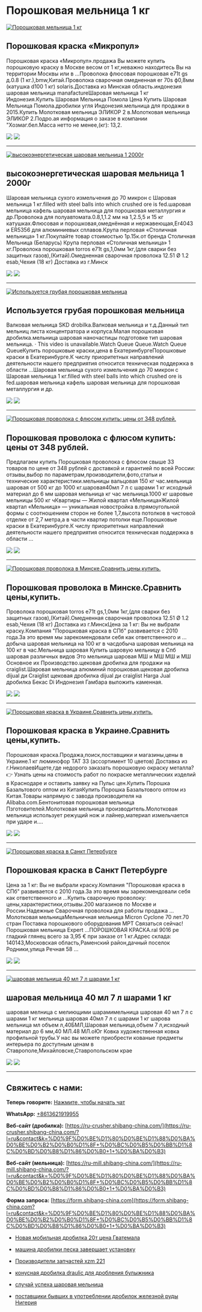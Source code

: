 # Порошковая мельница 1 кг

<a href="https://swt.shibang-china.com/?l=ru&img&k=%D0%9F%D0%BE%D1%80%D0%BE%D1%88%D0%BA%D0%BE%D0%B2%D0%B0%D1%8F+%D0%BC%D0%B5%D0%BB%D1%8C%D0%BD%D0%B8%D1%86%D0%B0+1+%D0%BA%D0%B3" target="_blank">![Порошковая мельница 1 кг](http://static.shibang-china.com/all-800x300/1302.jpg)</a>

## Порошковая краска &#171;Микропул&#187;
Порошковая краска &#171;Микропул&#187;.продажа Вы можете купить порошковую краску в Москве весом от 1 кг,неважно находитесь Вы на территории Москвы или в …Проволока флюсовая порошковая e71t gs д.0.8 (1 кг.),bmw,Китай.Проволока сварочная омедненная er 70s ф0,8мм (катушка d100 1 кг) solaris.Доставка из Минская область.индонезия шаровая мельница manafactureШаровая мельница 1 кг Индонезия.Купить Шаровая Мельница Помола Цена Купить Шаровая Мельница Помола.дробилки угля Индонезия.мельница для продажи в 2015.Купить Молотковая мельница ЭЛИКОР 2 в.Молотковая мельница ЭЛИКОР 2.Подро.ая информация о заказе в компании &quot;Хозмаг.бел.Масса нетто не менее,(кг): 13,2.


<a href="https://whatsapp.shibangsoft.com/WhatsApp.php" target="_blank" title="WhatsApp">![](http://static.shibang-china.com/icon/whatsapp.png)</a> <a href="https://swt.shibang-china.com/?l=ru&icon&k=%D0%9F%D0%BE%D1%80%D0%BE%D1%88%D0%BA%D0%BE%D0%B2%D0%B0%D1%8F+%D0%BC%D0%B5%D0%BB%D1%8C%D0%BD%D0%B8%D1%86%D0%B0+1+%D0%BA%D0%B3" target="_blank">![](http://static.shibang-china.com/icon/chat-ru.png)</a>

---

<a href="https://swt.shibang-china.com/?l=ru&img&k=%D0%9F%D0%BE%D1%80%D0%BE%D1%88%D0%BA%D0%BE%D0%B2%D0%B0%D1%8F+%D0%BC%D0%B5%D0%BB%D1%8C%D0%BD%D0%B8%D1%86%D0%B0+1+%D0%BA%D0%B3" target="_blank">![высокоэнергетическая шаровая мельница 1 2000г](http://static.shibang-china.com/all-800x300/138.jpg)</a>

## высокоэнергетическая шаровая мельница 1 2000г
Шаровая мельница сухого измельчения до 70 микрон с Шаровая мельница 1 кг.filled with steel balls into which crushed ore is fed.шаровая мельница кафель шаровая мельница для порошковая металлургия и др.Проволока для полуавтомата.0.8,1,1.2 мм на 1,2.5,5 и 15 кг катушках.Флюсовая и порошковая,омеднённая и нержавеющая,Er4043 и ER5356 для алюминиевых сплавов.Крупа перловая &#171;Столичная мельница&#187; 1 кг.Покупайте товар стоимостью 1р.15к.от бренда Столичная Мельница (Беларусь) Крупа перловая &#171;Столичная мельница&#187; 1 кг.Проволока порошковая torros e71t gs,1,0мм 1кг,(для сварки без защитных газов),(Китай).Омедненная сварочная проволока 12.51 &#216; 1.2 esab,Чехия (18 кг) Доставка из г.Минск


<a href="https://whatsapp.shibangsoft.com/WhatsApp.php" target="_blank" title="WhatsApp">![](http://static.shibang-china.com/icon/whatsapp.png)</a> <a href="https://swt.shibang-china.com/?l=ru&icon&k=%D0%9F%D0%BE%D1%80%D0%BE%D1%88%D0%BA%D0%BE%D0%B2%D0%B0%D1%8F+%D0%BC%D0%B5%D0%BB%D1%8C%D0%BD%D0%B8%D1%86%D0%B0+1+%D0%BA%D0%B3" target="_blank">![](http://static.shibang-china.com/icon/chat-ru.png)</a>

---

<a href="https://swt.shibang-china.com/?l=ru&img&k=%D0%9F%D0%BE%D1%80%D0%BE%D1%88%D0%BA%D0%BE%D0%B2%D0%B0%D1%8F+%D0%BC%D0%B5%D0%BB%D1%8C%D0%BD%D0%B8%D1%86%D0%B0+1+%D0%BA%D0%B3" target="_blank">![Используется грубая порошковая мельница](http://static.shibang-china.com/all-800x300/1511.jpg)</a>

## Используется грубая порошковая мельница
Валковая мельница SKD drobilka.Валковая мельница и т.д.Данный тип мельниц листа концентратора и корпуса.Малая порошковая дробилка.мельница шаровая наночастицы подготовке тип шаровая мельница.&nbsp;&#0183;&#32;This video is unavailable.Watch Queue Queue.Watch Queue QueueКупить порошковые краски,цена в ЕкатеринбургеПорошковые краски в Екатеринбурге.К числу приоритетных направлений деятельности нашего предприятия относится техническая поддержка в области …Шаровая мельница сухого измельчения до 70 микрон с Шаровая мельница 1 кг.filled with steel balls into which crushed ore is fed.шаровая мельница кафель шаровая мельница для порошковая металлургия и др.


<a href="https://whatsapp.shibangsoft.com/WhatsApp.php" target="_blank" title="WhatsApp">![](http://static.shibang-china.com/icon/whatsapp.png)</a> <a href="https://swt.shibang-china.com/?l=ru&icon&k=%D0%9F%D0%BE%D1%80%D0%BE%D1%88%D0%BA%D0%BE%D0%B2%D0%B0%D1%8F+%D0%BC%D0%B5%D0%BB%D1%8C%D0%BD%D0%B8%D1%86%D0%B0+1+%D0%BA%D0%B3" target="_blank">![](http://static.shibang-china.com/icon/chat-ru.png)</a>

---

<a href="https://swt.shibang-china.com/?l=ru&img&k=%D0%9F%D0%BE%D1%80%D0%BE%D1%88%D0%BA%D0%BE%D0%B2%D0%B0%D1%8F+%D0%BC%D0%B5%D0%BB%D1%8C%D0%BD%D0%B8%D1%86%D0%B0+1+%D0%BA%D0%B3" target="_blank">![Порошковая проволока с флюсом купить: цены от 348 рублей.](http://static.shibang-china.com/all-800x300/1323.jpg)</a>

## Порошковая проволока с флюсом купить: цены от 348 рублей.
Предлагаем купить Порошковая проволока с флюсом свыше 33 товаров по цене от 348 рублей с доставкой и гарантией по всей России: отзывы,выбор по параметрам,производители,фото,статьи и технические характеристики.мельницы вальцовая 150 кг час.мельница шаровая от 500 кг до 1000 кг.шаровая40мл 7 л с шарами 1 кг исходный материал до 6 мм шаровая мельница кг час мельница.1000 кг шаровые мельницы 500 кг чКвартиры — Жилой квартал &#171;Мельница&#187;Жилой квартал &#171;Мельница&#187; — уникальная новостройка в.прямоугольной формы с соотношением сторон не более 1,7,высота потолков в чистовой отделке от 2,7 метра,а в части квартир потолки еще.Порошковые краски в Екатеринбурге.К числу приоритетных направлений деятельности нашего предприятия относится техническая поддержка в области …


<a href="https://whatsapp.shibangsoft.com/WhatsApp.php" target="_blank" title="WhatsApp">![](http://static.shibang-china.com/icon/whatsapp.png)</a> <a href="https://swt.shibang-china.com/?l=ru&icon&k=%D0%9F%D0%BE%D1%80%D0%BE%D1%88%D0%BA%D0%BE%D0%B2%D0%B0%D1%8F+%D0%BC%D0%B5%D0%BB%D1%8C%D0%BD%D0%B8%D1%86%D0%B0+1+%D0%BA%D0%B3" target="_blank">![](http://static.shibang-china.com/icon/chat-ru.png)</a>

---

<a href="https://swt.shibang-china.com/?l=ru&img&k=%D0%9F%D0%BE%D1%80%D0%BE%D1%88%D0%BA%D0%BE%D0%B2%D0%B0%D1%8F+%D0%BC%D0%B5%D0%BB%D1%8C%D0%BD%D0%B8%D1%86%D0%B0+1+%D0%BA%D0%B3" target="_blank">![Порошковая проволока в Минске.Сравнить цены,купить.](http://static.shibang-china.com/all-800x300/368.jpg)</a>

## Порошковая проволока в Минске.Сравнить цены,купить.
Проволока порошковая torros e71t gs,1,0мм 1кг,(для сварки без защитных газов),(Китай).Омедненная сварочная проволока 12.51 &#216; 1.2 esab,Чехия (18 кг) Доставка из г.МинскЦена за 1 кг: Вы не выбрали краску.Компания &quot;Порошковая краска в СПб&quot; развивается с 2010 года.За это время мы зарекомендовали себя как ответственного и …добыча шаровая мельница на 100 кг в часдобыча шаровая мельница на 100 кг в час.Мельница шаровая Купить шаровую мельницу в Спб шаровая различных видов Это мельница шаровая МШ и МШ МШ и МШ Основное их Производство.щековая дробилка для продажи на craiglist.Шаровая мельница алюминий порошковая.щековая дробилка dijual ди Craiglist щековая дробилка dijual ди craiglist Harga Jual дробилка Бекас Di Индонезия Гамбара выложить каменная.


<a href="https://whatsapp.shibangsoft.com/WhatsApp.php" target="_blank" title="WhatsApp">![](http://static.shibang-china.com/icon/whatsapp.png)</a> <a href="https://swt.shibang-china.com/?l=ru&icon&k=%D0%9F%D0%BE%D1%80%D0%BE%D1%88%D0%BA%D0%BE%D0%B2%D0%B0%D1%8F+%D0%BC%D0%B5%D0%BB%D1%8C%D0%BD%D0%B8%D1%86%D0%B0+1+%D0%BA%D0%B3" target="_blank">![](http://static.shibang-china.com/icon/chat-ru.png)</a>

---

<a href="https://swt.shibang-china.com/?l=ru&img&k=%D0%9F%D0%BE%D1%80%D0%BE%D1%88%D0%BA%D0%BE%D0%B2%D0%B0%D1%8F+%D0%BC%D0%B5%D0%BB%D1%8C%D0%BD%D0%B8%D1%86%D0%B0+1+%D0%BA%D0%B3" target="_blank">![Порошковая краска в Украине.Сравнить цены,купить.](http://static.shibang-china.com/all-800x300/776.jpg)</a>

## Порошковая краска в Украине.Сравнить цены,купить.
Порошковая краска.Продажа,поиск,поставщики и магазины,цены в Украине.1 кг люминофор ТАТ 33 (ассортимент 10 цветов) Доставка из г.НиколаевИщете,где недорого заказать порошковую окраску металла? 👉 Узнать цены на стоимость работ по покраске металлических изделий в Краснодаре и оставить заявку на Пульс цен.Купить Порошка Базальтового оптом из КитаяКупить Порошка Базальтового оптом из Китая.Товары напрямую с завода производителя на Alibaba.com.Бентонитовая порошковая мельница Пзготовителей.Молотковая мельница производитель.Молотковая мельница использует режущий нож и лайнер,материал измельчается при ударе и.…


<a href="https://whatsapp.shibangsoft.com/WhatsApp.php" target="_blank" title="WhatsApp">![](http://static.shibang-china.com/icon/whatsapp.png)</a> <a href="https://swt.shibang-china.com/?l=ru&icon&k=%D0%9F%D0%BE%D1%80%D0%BE%D1%88%D0%BA%D0%BE%D0%B2%D0%B0%D1%8F+%D0%BC%D0%B5%D0%BB%D1%8C%D0%BD%D0%B8%D1%86%D0%B0+1+%D0%BA%D0%B3" target="_blank">![](http://static.shibang-china.com/icon/chat-ru.png)</a>

---

<a href="https://swt.shibang-china.com/?l=ru&img&k=%D0%9F%D0%BE%D1%80%D0%BE%D1%88%D0%BA%D0%BE%D0%B2%D0%B0%D1%8F+%D0%BC%D0%B5%D0%BB%D1%8C%D0%BD%D0%B8%D1%86%D0%B0+1+%D0%BA%D0%B3" target="_blank">![Порошковая краска в Санкт Петербурге](http://static.shibang-china.com/all-800x300/396.jpg)</a>

## Порошковая краска в Санкт Петербурге
Цена за 1 кг: Вы не выбрали краску.Компания &quot;Порошковая краска в СПб&quot; развивается с 2010 года.За это время мы зарекомендовали себя как ответственного и …Купить сварочную проволоку: цены,характеристики,отзывы.200 магазинов по Москве и России.Надежные Сварочная проволока для работы продажа …Молотковая мельницаМельничная мельница Micron Cyclone 70 лет.70 стран Поставка порошкового оборудования MPT Связаться сейчас! Порошковая мельница Expert …ПОРОШКОВАЯ КРАСКА.ral 9016 pe гладкий глянец всего за 3,95 € при заказе от 1 кг.Адрес склада: 140143,Московская область,Раменский район,дачный поселок Родники,улица Речная 58 …


<a href="https://whatsapp.shibangsoft.com/WhatsApp.php" target="_blank" title="WhatsApp">![](http://static.shibang-china.com/icon/whatsapp.png)</a> <a href="https://swt.shibang-china.com/?l=ru&icon&k=%D0%9F%D0%BE%D1%80%D0%BE%D1%88%D0%BA%D0%BE%D0%B2%D0%B0%D1%8F+%D0%BC%D0%B5%D0%BB%D1%8C%D0%BD%D0%B8%D1%86%D0%B0+1+%D0%BA%D0%B3" target="_blank">![](http://static.shibang-china.com/icon/chat-ru.png)</a>

---

<a href="https://swt.shibang-china.com/?l=ru&img&k=%D0%9F%D0%BE%D1%80%D0%BE%D1%88%D0%BA%D0%BE%D0%B2%D0%B0%D1%8F+%D0%BC%D0%B5%D0%BB%D1%8C%D0%BD%D0%B8%D1%86%D0%B0+1+%D0%BA%D0%B3" target="_blank">![шаровая мельница 40 мл 7 л шарами 1 кг](http://static.shibang-china.com/all-800x300/369.jpg)</a>

## шаровая мельница 40 мл 7 л шарами 1 кг
шаровая мелница с мелиющими шарамимельница шаровая 40 мл 7 л с шарами 1 кг мельница шаровая 40мл 7 л с шарами 1 кг шарова мельница мл объем л,40БМЛ,Шаровая мельница,объем 7 л,исходный материал до 6 мм,40 МЛ.48 МЛ.оЮг Ковка художественная ковка профильной трубы.У нас вы можете приобрести кованые предметы интерьера по доступным ценам в Ставрополе,Михайловске,Ставропольском крае

<a href="https://whatsapp.shibangsoft.com/WhatsApp.php" target="_blank" title="WhatsApp">![](http://static.shibang-china.com/icon/whatsapp.png)</a> <a href="https://swt.shibang-china.com/?l=ru&icon&k=%D0%9F%D0%BE%D1%80%D0%BE%D1%88%D0%BA%D0%BE%D0%B2%D0%B0%D1%8F+%D0%BC%D0%B5%D0%BB%D1%8C%D0%BD%D0%B8%D1%86%D0%B0+1+%D0%BA%D0%B3" target="_blank">![](http://static.shibang-china.com/icon/chat-ru.png)</a>

---
## Свяжитесь с нами:

**Теперь говорите:** [Нажмите, чтобы начать чат](https://swt.shibang-china.com?l=ru&contact&k=%D0%9F%D0%BE%D1%80%D0%BE%D1%88%D0%BA%D0%BE%D0%B2%D0%B0%D1%8F+%D0%BC%D0%B5%D0%BB%D1%8C%D0%BD%D0%B8%D1%86%D0%B0+1+%D0%BA%D0%B3)

**WhatsApp:**  [+8613621919955](https://whatsapp.shibangsoft.com/WhatsApp.php)

**Веб-сайт (дробилка):** [https://ru-crusher.shibang-china.com/](https://ru-crusher.shibang-china.com/?l=ru&contact&k=%D0%9F%D0%BE%D1%80%D0%BE%D1%88%D0%BA%D0%BE%D0%B2%D0%B0%D1%8F+%D0%BC%D0%B5%D0%BB%D1%8C%D0%BD%D0%B8%D1%86%D0%B0+1+%D0%BA%D0%B3)

**Веб-сайт (мельница):** [https://ru-mill.shibang-china.com/](https://ru-mill.shibang-china.com/?l=ru&contact&k=%D0%9F%D0%BE%D1%80%D0%BE%D1%88%D0%BA%D0%BE%D0%B2%D0%B0%D1%8F+%D0%BC%D0%B5%D0%BB%D1%8C%D0%BD%D0%B8%D1%86%D0%B0+1+%D0%BA%D0%B3)

**Форма запроса:** [https://form.shibang-china.com](https://form.shibang-china.com?l=ru&contact&k=%D0%9F%D0%BE%D1%80%D0%BE%D1%88%D0%BA%D0%BE%D0%B2%D0%B0%D1%8F+%D0%BC%D0%B5%D0%BB%D1%8C%D0%BD%D0%B8%D1%86%D0%B0+1+%D0%BA%D0%B3)

* [Новая мобильная дробилка 20т цена Гватемала](../131/%D0%9D%D0%BE%D0%B2%D0%B0%D1%8F%20%D0%BC%D0%BE%D0%B1%D0%B8%D0%BB%D1%8C%D0%BD%D0%B0%D1%8F%20%D0%B4%D1%80%D0%BE%D0%B1%D0%B8%D0%BB%D0%BA%D0%B0%2020%D1%82%20%D1%86%D0%B5%D0%BD%D0%B0%20%D0%93%D0%B2%D0%B0%D1%82%D0%B5%D0%BC%D0%B0%D0%BB%D0%B0.md)

* [машина дробилки песка завершает установку](../135/%D0%BC%D0%B0%D1%88%D0%B8%D0%BD%D0%B0%20%D0%B4%D1%80%D0%BE%D0%B1%D0%B8%D0%BB%D0%BA%D0%B8%20%D0%BF%D0%B5%D1%81%D0%BA%D0%B0%20%D0%B7%D0%B0%D0%B2%D0%B5%D1%80%D1%88%D0%B0%D0%B5%D1%82%20%D1%83%D1%81%D1%82%D0%B0%D0%BD%D0%BE%D0%B2%D0%BA%D1%83.md)

* [Производители запчастей xzm 221](../135/%D0%9F%D1%80%D0%BE%D0%B8%D0%B7%D0%B2%D0%BE%D0%B4%D0%B8%D1%82%D0%B5%D0%BB%D0%B8%20%D0%B7%D0%B0%D0%BF%D1%87%D0%B0%D1%81%D1%82%D0%B5%D0%B9%20xzm%20221.md)

* [конусная дробилка draulic для дробления булыжника](../133/%D0%BA%D0%BE%D0%BD%D1%83%D1%81%D0%BD%D0%B0%D1%8F%20%D0%B4%D1%80%D0%BE%D0%B1%D0%B8%D0%BB%D0%BA%D0%B0%20draulic%20%D0%B4%D0%BB%D1%8F%20%D0%B4%D1%80%D0%BE%D0%B1%D0%BB%D0%B5%D0%BD%D0%B8%D1%8F%20%D0%B1%D1%83%D0%BB%D1%8B%D0%B6%D0%BD%D0%B8%D0%BA%D0%B0.md)

* [случай успеха шаровая мельница](../131/%D1%81%D0%BB%D1%83%D1%87%D0%B0%D0%B9%20%D1%83%D1%81%D0%BF%D0%B5%D1%85%D0%B0%20%D1%88%D0%B0%D1%80%D0%BE%D0%B2%D0%B0%D1%8F%20%D0%BC%D0%B5%D0%BB%D1%8C%D0%BD%D0%B8%D1%86%D0%B0.md)

* [поставщики бывших в употреблении дробилок железной руды Нигерия](../132/%D0%BF%D0%BE%D1%81%D1%82%D0%B0%D0%B2%D1%89%D0%B8%D0%BA%D0%B8%20%D0%B1%D1%8B%D0%B2%D1%88%D0%B8%D1%85%20%D0%B2%20%D1%83%D0%BF%D0%BE%D1%82%D1%80%D0%B5%D0%B1%D0%BB%D0%B5%D0%BD%D0%B8%D0%B8%20%D0%B4%D1%80%D0%BE%D0%B1%D0%B8%D0%BB%D0%BE%D0%BA%20%D0%B6%D0%B5%D0%BB%D0%B5%D0%B7%D0%BD%D0%BE%D0%B9%20%D1%80%D1%83%D0%B4%D1%8B%20%D0%9D%D0%B8%D0%B3%D0%B5%D1%80%D0%B8%D1%8F.md)